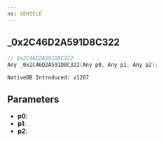 ```yaml
---
ns: VEHICLE
---
```

## _0x2C46D2A591D8C322

```c
// 0x2C46D2A591D8C322
Any _0x2C46D2A591D8C322(Any p0, Any p1, Any p2);
```

```
NativeDB Introduced: v1207
```

## Parameters
* **p0**:
* **p1**:
* **p2**:
